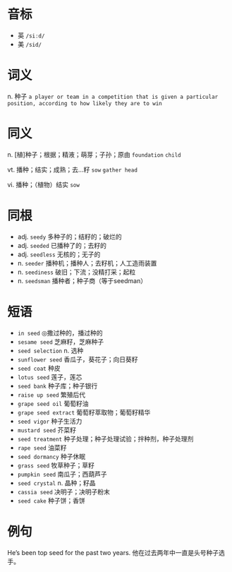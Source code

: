 # 音标

- 英 `/siːd/`
- 美 `/sid/`

# 词义

n. 种子
`a player or team in a competition that is given a particular position, according to how likely they are to win`

# 同义

n. [植]种子；根据；精液；萌芽；子孙；原由
`foundation` `child`

vt. 播种；结实；成熟；去…籽
`sow` `gather head`

vi. 播种；（植物）结实
`sow`

# 同根

- adj. `seedy` 多种子的；结籽的；破烂的
- adj. `seeded` 已播种了的；去籽的
- adj. `seedless` 无核的；无子的
- n. `seeder` 播种机；播种人；去籽机；人工造雨装置
- n. `seediness` 破旧；下流；没精打采；起粒
- n. `seedsman` 播种者；种子商（等于seedman）

# 短语

- `in seed` ◎撒过种的，播过种的
- `sesame seed` 芝麻籽，芝麻种子
- `seed selection` n. 选种
- `sunflower seed` 香瓜子，葵花子；向日葵籽
- `seed coat` 种皮
- `lotus seed` 莲子，莲芯
- `seed bank` 种子库；种子银行
- `raise up seed` 繁殖后代
- `grape seed oil` 葡萄籽油
- `grape seed extract` 葡萄籽萃取物；葡萄籽精华
- `seed vigor` 种子生活力
- `mustard seed` 芥菜籽
- `seed treatment` 种子处理；种子处理试验；拌种剂，种子处理剂
- `rape seed` 油菜籽
- `seed dormancy` 种子休眠
- `grass seed` 牧草种子；草籽
- `pumpkin seed` 南瓜子；西葫芦子
- `seed crystal` n. 晶种；籽晶
- `cassia seed` 决明子；决明子粉末
- `seed cake` 种子饼；香饼

# 例句

He’s been top seed for the past two years.
他在过去两年中一直是头号种子选手。


